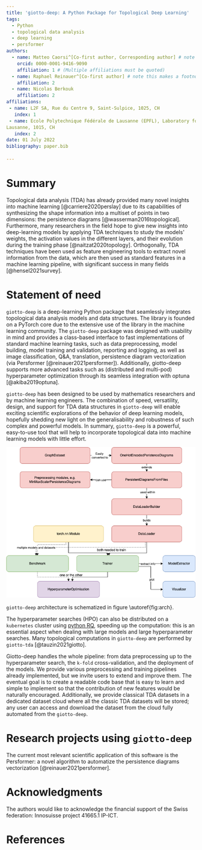 ```yaml
---
title: 'giotto-deep: A Python Package for Topological Deep Learning'
tags:
  - Python
  - topological data analysis
  - deep learning
  - persformer
authors:
  - name: Matteo Caorsi^[Co-first author, Corresponding author] # note this makes a footnote saying 'Co-first author'
    orcid: 0000-0001-9416-9090
    affiliation: 1 # (Multiple affiliations must be quoted)
  - name: Raphael Reinauer^[Co-first author] # note this makes a footnote saying 'Co-first author'
    affiliation: 2
  - name: Nicolas Berkouk
    affiliation: 2
affiliations:
 - name: L2F SA, Rue du Centre 9, Saint-Sulpice, 1025, CH
   index: 1
 - name: Ecole Polytechnique Fédérale de Lausanne (EPFL), Laboratory for topology and neuroscience,
Lausanne, 1015, CH
   index: 2
date: 01 July 2022
bibliography: paper.bib

---
```


# Summary

Topological data analysis (TDA) has already provided many novel insights into machine learning 
[@carriere2020perslay] due to its capabilities of synthesizing the shape information 
into a multiset of points in two dimensions: the persistence diagrams [@wasserman2016topological]. 
Furthermore, many researchers in the field hope to give new insights into deep-learning
models by applying TDA techniques to study the models' weights, the activation values in
the different layers, and their evolution during the training phase [@naitzat2020topology].
Orthogonally, TDA techniques have been used as feature engineering tools to extract
novel information from the data, which are then used as standard features in a machine learning
pipeline, with significant success in many fields [@hensel2021survey]. 

# Statement of need

`giotto-deep` is a deep-learning Python package that seamlessly integrates topological
data analysis models and data structures. The library is founded on a PyTorch core
due to the extensive use of the library in the machine learning community.
The `giotto-deep` package was designed with usability in mind and provides a class-based interface
to fast implementations of standard machine learning tasks, such as data preprocessing, model building,
model training and validation, reporting and logging, as well as image classification, 
Q&A, translation, persistence diagram vectorization (via Persformer [@reinauer2021persformer]).
Additionally, giotto-deep supports more advanced tasks such as (distributed and multi-pod) hyperparameter
optimization through its seamless integration with optuna [@akiba2019optuna]. 

`giotto-deep` has been designed to be used by mathematics researchers and by
machine learning engineers. The combination of speed, versatility, design, and 
support for TDA data structures in `giotto-deep` will enable exciting
scientific explorations of the behavior of deep learning models, hopefully shedding 
new light on the generalisability and robustness of such complex and powerful
models.
In summary, `giotto-deep` is a powerful, easy-to-use tool that will help to incorporate topological 
data into machine learning models with little effort.

![Architecture UML diagram.\label{fig:arch}](arch_dgm.png)

`giotto-deep` architecture is schematized in figure \autoref{fig:arch}.

The hyperparameter searches (HPO) can also be distributed on a `kubernetes` cluster
using [python RQ](https://python-rq.org), speeding up the computation: this is an 
essential aspect when dealing with large models and large hyperparameter searches. 
Many topological computations in `giotto-deep` 
are performed by `giotto-tda` [@tauzin2021giotto].

Giotto-deep handles the whole pipeline: from data preprocessing up to the hyperparameter search, 
the `k-fold` cross-validation, and the deployment of the models. 
We provide various preprocessing and training pipelines already implemented, but 
we invite users to extend and improve them. The eventual goal is to create a 
readable code base that is easy to learn and simple to implement so that the 
contribution of new features would be naturally encouraged.
Additionally, we provide classical TDA datasets in a dedicated dataset cloud where all the classic
TDA datasets will be stored; any user can access and download
the dataset from the cloud fully automated from the `giotto-deep`.

# Research projects using `giotto-deep`

The current most relevant scientific application of this software is the Persformer: 
a novel algorithm to automatize the persistence diagrams vectorization [@reinauer2021persformer].

# Acknowledgments

The authors would like to acknowledge the financial support of the Swiss federation:
Innosuisse project 41665.1 IP-ICT.

# References

